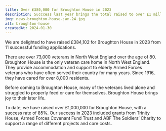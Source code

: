 ```yaml
---
title: Over £380,000 for Broughton House in 2023
description: Succcess last year brings the total raised to over £1 million for elderly veterans.
img: news-broughton-house-jan-24.jpg
alt: broughton-house
createdAt: 2024-01-30
---
```


We are delighted to have raised £384,102 for Broughton House in 2023 from 11 successful funding applications. 

There are over 73,000 veterans in North West England over the age of 80. Broughton House is the only veteran care home in North West England. They provide accommodation and support to elderly Armed Forces veterans who have often served their country for many years. Since 1916, they have cared for over 8,000 residents.

Before coming to Broughton House, many of the veterans lived alone and struggled to properly feed or care for themselves. Broughton House brings joy to their later life.

To date, we have raised over £1,000,000 for Broughton House, with a success rate of 85%. Our success in 2023 included grants from Trinity House, Armed Forces Covenant Fund Trust and ABF The Soldiers’ Charity to support a range of different projects and core costs. 